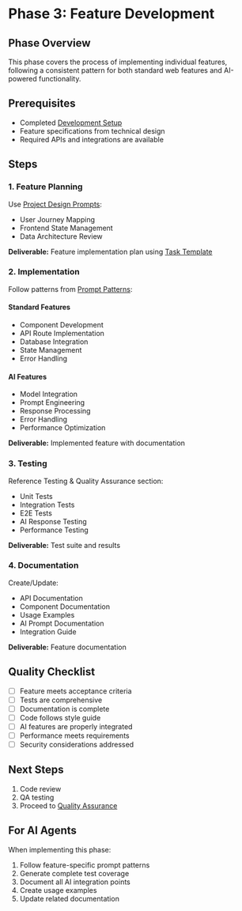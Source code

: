 # Phase 3: Feature Development

## Phase Overview

This phase covers the process of implementing individual features, following a consistent pattern for both standard web features and AI-powered functionality.

## Prerequisites

- Completed [Development Setup](02-development-setup.md)
- Feature specifications from technical design
- Required APIs and integrations are available

## Steps

### 1. Feature Planning

Use [Project Design Prompts](../../guides/project-design-promts.md):

- User Journey Mapping
- Frontend State Management
- Data Architecture Review

**Deliverable:** Feature implementation plan using [Task Template](../../templates/task-template.md)

### 2. Implementation

Follow patterns from [Prompt Patterns](../../guides/prompt-patterns.md):

#### Standard Features

- Component Development
- API Route Implementation
- Database Integration
- State Management
- Error Handling

#### AI Features

- Model Integration
- Prompt Engineering
- Response Processing
- Error Handling
- Performance Optimization

**Deliverable:** Implemented feature with documentation

### 3. Testing

Reference Testing & Quality Assurance section:

- Unit Tests
- Integration Tests
- E2E Tests
- AI Response Testing
- Performance Testing

**Deliverable:** Test suite and results

### 4. Documentation

Create/Update:

- API Documentation
- Component Documentation
- Usage Examples
- AI Prompt Documentation
- Integration Guide

**Deliverable:** Feature documentation

## Quality Checklist

- [ ] Feature meets acceptance criteria
- [ ] Tests are comprehensive
- [ ] Documentation is complete
- [ ] Code follows style guide
- [ ] AI features are properly integrated
- [ ] Performance meets requirements
- [ ] Security considerations addressed

## Next Steps

1. Code review
2. QA testing
3. Proceed to [Quality Assurance](04-quality-assurance.md)

## For AI Agents

When implementing this phase:

1. Follow feature-specific prompt patterns
2. Generate complete test coverage
3. Document all AI integration points
4. Create usage examples
5. Update related documentation
